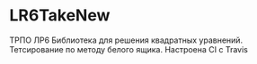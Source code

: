 # LR6TakeNew
ТРПО ЛР6 Библиотека для решения квадратных уравнений. Тетсирование по методу белого ящика. Настроена CI с Travis
